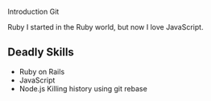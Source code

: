 Introduction
Git

Ruby
I started in the Ruby world, but now I love JavaScript.

## Deadly Skills

* Ruby on Rails
* JavaScript
* Node.js
Killing history using git rebase

